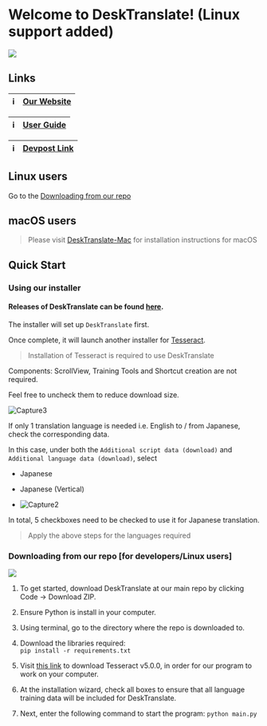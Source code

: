 # Welcome to DeskTranslate! (Linux support added)

![](image/DeskTranslate.gif)

## Links
|:information_source:  | [Our Website](https://desktranslate.github.io/DeskTranslate/)   |
|---------------|:------------------------|

|:information_source:  | [User Guide](https://desktranslate.github.io/DeskTranslate/UserGuide.html)   |
|---------------|:------------------------|

|:information_source:  | [Devpost Link](https://devpost.com/software/desktranslate)   |
|---------------|:------------------------|

## Linux users
Go to the [Downloading from our repo](#downloading-from-our-repo-for-developerslinux-users)

## macOS users
> Please visit [DeskTranslate-Mac](https://github.com/DeskTranslate/DeskTranslate-Mac) for installation instructions for macOS

## Quick Start

### Using our installer

#### Releases of DeskTranslate can be found [here](https://github.com/DeskTranslate/DeskTranslate/releases/tag/1.1a).  

The installer will set up `DeskTranslate` first.

Once complete, it will launch another installer for [Tesseract](https://github.com/UB-Mannheim/tesseract/wiki).

> Installation of Tesseract is required to use DeskTranslate

Components: ScrollView, Training Tools and Shortcut creation are not required. 

Feel free to uncheck them to reduce download size.

![Capture3](https://github.com/DeskTranslate/DeskTranslate/assets/45708294/4bd16009-f509-47cf-8a2e-db9353acf4b1)

If only 1 translation language is needed i.e. English to / from Japanese, check the corresponding data.

In this case, under both the `Additional script data (download)` and `Additional language data (download)`, select 
- Japanese
- Japanese (Vertical)

- ![Capture2](https://github.com/DeskTranslate/DeskTranslate/assets/45708294/69435085-f858-467e-b876-13a86e8d0a23)

In total, 5 checkboxes need to be checked to use it for Japanese translation. 

> Apply the above steps for the languages required

### Downloading from our repo [for developers/Linux users]

![](images/githubDownload.png)

1. To get started, download DeskTranslate at our main repo by clicking Code -> Download ZIP.

2. Ensure Python is install in your computer.

3. Using terminal, go to the directory where the repo is downloaded to. 

4. Download the libraries required:  
`pip install -r requirements.txt`

5. Visit [this link](https://github.com/UB-Mannheim/tesseract/wiki) to download Tesseract v5.0.0, in order 
for our program to work on your computer.

6. At the installation wizard, check all boxes to ensure that all language training data will be included for DeskTranslate. 

7. Next, enter the following command to start the program:
`python main.py`




